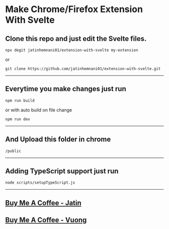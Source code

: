 # Make Chrome/Firefox Extension With Svelte

## Clone this repo and just edit the Svelte files.

`npx degit jatinhemnani01/extension-with-svelte my-extension`

or

`git clone https://github.com/jatinhemnani01/extension-with-svelte.git`

---

## Everytime you make changes just run

`npm run build`

or with auto build on file change

`npm run dev`

---
## And Upload this folder in chrome

`/public`

---
## Adding TypeScript support just run

`node scripts/setupTypeScript.js`

---
## [Buy Me A Coffee - Jatin](https://www.buymeacoffee.com/jatinhemnani01 "Buy Me A Coffee for Jatin")
## [Buy Me A Coffee - Vuong](https://www.buymeacoffee.com/vuongngo "Buy Me A Coffee for Vuong")

